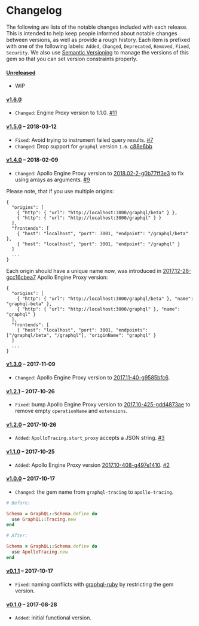 # Changelog

The following are lists of the notable changes included with each release.
This is intended to help keep people informed about notable changes between
versions, as well as provide a rough history. Each item is prefixed with
one of the following labels: `Added`, `Changed`, `Deprecated`,
`Removed`, `Fixed`, `Security`. We also use [Semantic Versioning](http://semver.org)
to manage the versions of this gem so
that you can set version constraints properly.

#### [Unreleased](https://github.com/uniiverse/apollo-tracing-ruby/compare/v1.6.0...HEAD)

* WIP


#### [v1.6.0](https://github.com/uniiverse/apollo-tracing-ruby/compare/v1.5.0...v1.6.0)

* `Changed`: Engine Proxy version to 1.1.0. [#11](https://github.com/uniiverse/apollo-tracing-ruby/pull/11)

#### [v1.5.0](https://github.com/uniiverse/apollo-tracing-ruby/compare/v1.4.0...v1.5.0) – 2018-03-12

* `Fixed`: Avoid trying to instrument failed query results. [#7](https://github.com/uniiverse/apollo-tracing-ruby/pull/7)
* `Changed`: Drop support for `graphql` version `1.6`. [c88e6bb](https://github.com/uniiverse/apollo-tracing-ruby/commit/c88e6bb4de575665df15714e23a5cd23755b2cf1)

#### [v1.4.0](https://github.com/uniiverse/apollo-tracing-ruby/compare/v1.3.0...v1.4.0) – 2018-02-09

* `Changed`: Apollo Engine Proxy version to [2018.02-2-g0b77ff3e3](https://www.apollographql.com/docs/engine/proxy-release-notes.html#2018.02-2-g0b77ff3e3) to fix using arrays as arguments. [#9](https://github.com/uniiverse/apollo-tracing-ruby/pull/9)

Please note, that if you use multiple origins:

```
{
  "origins": [
    { "http": { "url": "http://localhost:3000/graphql/beta" } },
    { "http": { "url": "http://localhost:3000/graphql" } }
  ],
  "frontends": [
    { "host": "localhost", "port": 3001, "endpoint": "/graphql/beta" },
    { "host": "localhost", "port": 3001, "endpoint": "/graphql" }
  ]
  ...
}
```

Each origin should have a unique name now, was introduced in [2017.12-28-gcc16cbea7](https://www.apollographql.com/docs/engine/proxy-release-notes.html#2017.12-28-gcc16cbea7) Apollo Engine Proxy version:

```
{
  "origins": [
    { "http": { "url": "http://localhost:3000/graphql/beta" }, "name": "graphql-beta" },
    { "http": { "url": "http://localhost:3000/graphql" }, "name": "graphql" }
  ],
  "frontends": [
    { "host": "localhost", "port": 3001, "endpoints": ["/graphql/beta", "/graphql"], "originName": "graphql" }
  ]
  ...
}
```

#### [v1.3.0](https://github.com/uniiverse/apollo-tracing-ruby/compare/v1.2.1...v1.3.0) – 2017-11-09

* `Changed`: Apollo Engine Proxy version to [2017.11-40-g9585bfc6](https://www.apollographql.com/docs/engine/proxy-release-notes.html#2017-11-40-g9585bfc6).

#### [v1.2.1](https://github.com/uniiverse/apollo-tracing-ruby/compare/v1.2.0...v1.2.1) – 2017-10-26

* `Fixed`: bump Apollo Engine Proxy version to [2017.10-425-gdd4873ae](https://www.apollographql.com/docs/engine/proxy-release-notes.html) to remove empty `operationName` and `extensions`.

#### [v1.2.0](https://github.com/uniiverse/apollo-tracing-ruby/compare/v1.1.0...v1.2.0) – 2017-10-26

* `Added`: `ApolloTracing.start_proxy` accepts a JSON string. [#3](https://github.com/uniiverse/apollo-tracing-ruby/pull/3)

#### [v1.1.0](https://github.com/uniiverse/apollo-tracing-ruby/compare/v1.0.0...v1.1.0) – 2017-10-25

* `Added`: Apollo Engine Proxy version [2017.10-408-g497e1410](https://www.apollographql.com/docs/engine/proxy-release-notes.html). [#2](https://github.com/uniiverse/apollo-tracing-ruby/pull/2)

#### [v1.0.0](https://github.com/uniiverse/apollo-tracing-ruby/compare/v0.1.1...v1.0.0) – 2017-10-17

* `Changed`: the gem name from `graphql-tracing` to `apollo-tracing`.

```ruby
# Before:

Schema = GraphQL::Schema.define do
  use GraphQL::Tracing.new
end
```

```ruby
# After:

Schema = GraphQL::Schema.define do
  use ApolloTracing.new
end
```

#### [v0.1.1](https://github.com/uniiverse/apollo-tracing-ruby/compare/v0.1.0...v0.1.1) – 2017-10-17

* `Fixed`: naming conflicts with [graphql-ruby](https://github.com/rmosolgo/graphql-ruby/pull/996) by restricting the gem version.

#### [v0.1.0](https://github.com/uniiverse/apollo-tracing-ruby/compare/d346dd2...v0.1.0) – 2017-08-28

* `Added`: initial functional version.

